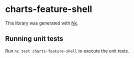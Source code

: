 # charts-feature-shell

This library was generated with [Nx](https://nx.dev).

## Running unit tests

Run `nx test charts-feature-shell` to execute the unit tests.

